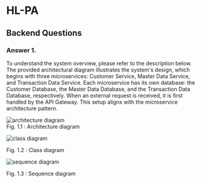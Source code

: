 # HL-PA

## Backend Questions
### Answer 1.

To understand the system overview, please refer to the description below. The provided architectural diagram illustrates the system's design, which begins with three microservices: Customer Service, Master Data Service, and Transaction Data Service. Each microservice has its own database: the Customer Database, the Master Data Database, and the Transaction Data Database, respectively. When an external request is received, it is first handled by the API Gateway. This setup aligns with the microservice architecture pattern.







![architecture diagram](https://res.cloudinary.com/dmdxfjunb/image/upload/v1720244389/HLAB-Architecture_Diagram_oopsbw.jpg) \
Fig. 1.1 : Architecture diagram



![class diagram](https://res.cloudinary.com/dmdxfjunb/image/upload/v1720244482/HLAB-Class_Diagram_nkw46w.jpg)

Fig. 1.2 : Class diagram



![sequence diagram](https://res.cloudinary.com/dmdxfjunb/image/upload/v1720244488/Untitled_19_sylyvk.png)

Fig. 1.3 : Sequence diagram




   

